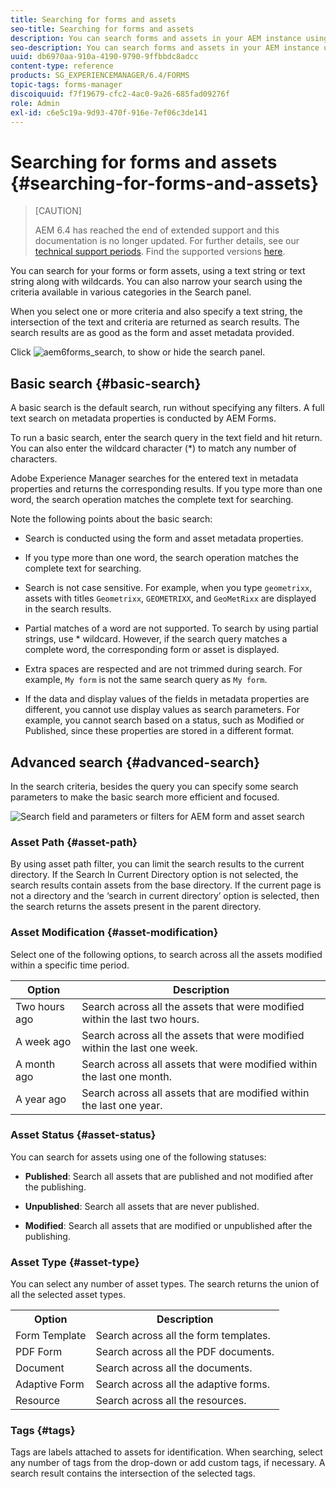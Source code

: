 ```yaml
---
title: Searching for forms and assets
seo-title: Searching for forms and assets
description: You can search forms and assets in your AEM instance using AEM search. Basic and advanced search allows you to quickly locate your assets.
seo-description: You can search forms and assets in your AEM instance using AEM search. Basic and advanced search allows you to quickly locate your assets.
uuid: db6970aa-910a-4190-9790-9ffbbdc8adcc
content-type: reference
products: SG_EXPERIENCEMANAGER/6.4/FORMS
topic-tags: forms-manager
discoiquuid: f7f19679-cfc2-4ac0-9a26-685fad09276f
role: Admin
exl-id: c6e5c19a-9d93-470f-916e-7ef06c3de141
---
```

# Searching for forms and assets {#searching-for-forms-and-assets}

>[CAUTION]
>
>AEM 6.4 has reached the end of extended support and this documentation is no longer updated. For further details, see our [technical support periods](https://helpx.adobe.com/support/programs/eol-matrix.html). Find the supported versions [here](https://experienceleague.adobe.com/docs/).

You can search for your forms or form assets, using a text string or text string along with wildcards. You can also narrow your search using the criteria available in various categories in the Search panel.

When you select one or more criteria and also specify a text string, the intersection of the text and criteria are returned as search results. The search results are as good as the form and asset metadata provided.

Click ![aem6forms_search](assets/aem6forms_search.png), to show or hide the search panel.

## Basic search {#basic-search}

A basic search is the default search, run without specifying any filters. A full text search on metadata properties is conducted by AEM Forms.

To run a basic search, enter the search query in the text field and hit return. You can also enter the wildcard character (&ast;) to match any number of characters.

Adobe Experience Manager searches for the entered text in metadata properties and returns the corresponding results. If you type more than one word, the search operation matches the complete text for searching.

Note the following points about the basic search:

* Search is conducted using the form and asset metadata properties.
* If you type more than one word, the search operation matches the complete text for searching.
* Search is not case sensitive. For example, when you type `geometrixx`, assets with titles `Geometrixx`, `GEOMETRIXX`, and `GeoMetRixx` are displayed in the search results.

* Partial matches of a word are not supported. To search by using partial strings, use &ast; wildcard. However, if the search query matches a complete word, the corresponding form or asset is displayed.
* Extra spaces are respected and are not trimmed during search. For example, `My form` is not the same search query as `My form`.

* If the data and display values of the fields in metadata properties are different, you cannot use display values as search parameters. For example, you cannot search based on a status, such as Modified or Published, since these properties are stored in a different format.

## Advanced search {#advanced-search}

In the search criteria, besides the query you can specify some search parameters to make the basic search more efficient and focused.

![Search field and parameters or filters for AEM form and asset search](assets/search_forms_assets.png)

### Asset Path {#asset-path}

By using asset path filter, you can limit the search results to the current directory. If the Search In Current Directory option is not selected, the search results contain assets from the base directory. If the current page is not a directory and the ‘search in current directory’ option is selected, then the search returns the assets present in the parent directory.

### Asset Modification {#asset-modification}

Select one of the following options, to search across all the assets modified within a specific time period.

| **Option** |**Description** |
|---|---|
| Two hours ago |Search across all the assets that were modified within the last two hours. |
| A week ago |Search across all the assets that were modified within the last one week. |
| A month ago |Search across all assets that were modified within the last one month. |
| A year ago |Search across all assets that are modified within the last one year. |

### Asset Status {#asset-status}

You can search for assets using one of the following statuses:

* **Published**: Search all assets that are published and not modified after the publishing.  

* **Unpublished**: Search all assets that are never published.  

* **Modified**: Search all assets that are modified or unpublished after the publishing.

### Asset Type {#asset-type}

You can select any number of asset types. The search returns the union of all the selected asset types.

<table> 
 <tbody>
  <tr>
   <th>Option</th> 
   <th>Description</th> 
  </tr>
  <tr>
   <td>Form Template<br /> </td> 
   <td>Search across all the form templates.<br /> </td> 
  </tr>
  <tr>
   <td>PDF Form</td> 
   <td>Search across all the PDF documents.</td> 
  </tr>
  <tr>
   <td>Document</td> 
   <td>Search across all the documents.</td> 
  </tr>
  <tr>
   <td>Adaptive Form<br /> </td> 
   <td>Search across all the adaptive forms.</td> 
  </tr>
  <tr>
   <td>Resource</td> 
   <td>Search across all the resources.<br /> </td> 
  </tr>
 </tbody>
</table>

### Tags {#tags}

Tags are labels attached to assets for identification. When searching, select any number of tags from the drop-down or add custom tags, if necessary. A search result contains the intersection of the selected tags.
